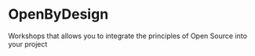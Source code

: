 # OpenByDesign
Workshops that allows you to integrate the principles of Open Source into your project 
